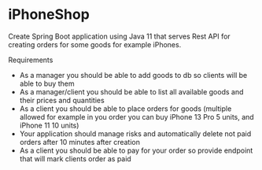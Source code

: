 # iPhoneShop

Create Spring Boot application using Java 11 that serves Rest API for creating orders for some goods for example iPhones.

Requirements

- As a manager you should be able to add goods to db so clients will be able to buy them
- As a manager/client you should be able to list all available goods and their prices and quantities
- As a client you should be able to place orders for goods (multiple allowed for example in you order you can buy iPhone 13 Pro 5 units, and iPhone 11 10 units)
- Your application should manage risks and automatically delete not paid orders after 10 minutes after creation
- As a client you should be able to pay for your order so provide endpoint that will mark clients order as paid

